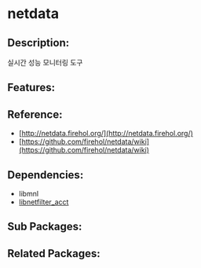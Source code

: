 # netdata

## Description:

실시간 성능 모니터링 도구

## Features:

## Reference:

* [http://netdata.firehol.org/](http://netdata.firehol.org/)
* [https://github.com/firehol/netdata/wiki](https://github.com/firehol/netdata/wiki)

## Dependencies:

* libmnl
* [libnetfilter\_acct](https://github.com/joungkyun/annyung-3-user-guide/tree/dae3c13e1446e9d689ecf1babc8ac28b5c437457/pkg-add-libnetfilter_acct.md)

## Sub Packages:

## Related Packages:

